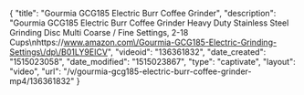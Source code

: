{
    "title": "Gourmia GCG185 Electric Burr Coffee Grinder",
    "description": "Gourmia GCG185 Electric Burr Coffee Grinder Heavy Duty Stainless Steel Grinding Disc Multi Coarse \/ Fine Settings, 2-18 Cups\nhttps:\/\/www.amazon.com\/Gourmia-GCG185-Electric-Grinding-Settings\/dp\/B01LY9EICV",
    "videoid": "136361832",
    "date_created": "1515023058",
    "date_modified": "1515023867",
    "type": "captivate",
    "layout": "video",
    "url": "\/v\/gourmia-gcg185-electric-burr-coffee-grinder-mp4\/136361832"
}